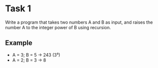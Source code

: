 # Task 1

Write a program that takes two numbers A and B as input, and raises the number A
to the integer power of B using recursion.

## Example

- A = 3; B = 5 -> 243 (3⁵)
- A = 2; B = 3 -> 8

